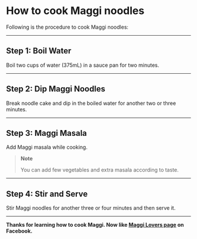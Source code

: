 # How to cook Maggi noodles

Following is the procedure to cook Maggi noodles:

----
## Step 1: Boil Water
Boil two cups of water (375mL) in a sauce pan for two minutes.

----
## Step 2: Dip Maggi Noodles
Break noodle cake and dip in the boiled water for another two or three minutes. 


----
## Step 3: Maggi Masala
Add Maggi masala while cooking.

> **Note**
>
> You can add few vegetables and extra masala according to taste.

----
## Step 4: Stir and Serve
Stir Maggi noodles for another three or four minutes and then serve it.


----
**Thanks for learning how to cook Maggi. Now like [Maggi Lovers page](https://facebook.com/evilstreak/markdown-js) on Facebook.**
